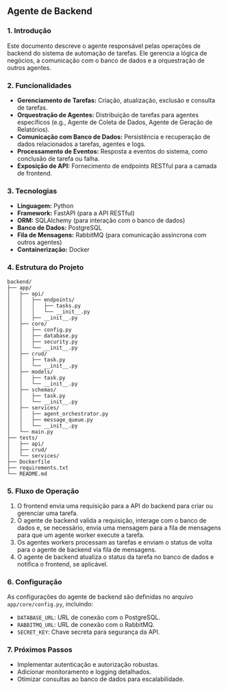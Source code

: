 ## Agente de Backend

### 1. Introdução

Este documento descreve o agente responsável pelas operações de backend do sistema de automação de tarefas. Ele gerencia a lógica de negócios, a comunicação com o banco de dados e a orquestração de outros agentes.

### 2. Funcionalidades

*   **Gerenciamento de Tarefas:** Criação, atualização, exclusão e consulta de tarefas.
*   **Orquestração de Agentes:** Distribuição de tarefas para agentes específicos (e.g., Agente de Coleta de Dados, Agente de Geração de Relatórios).
*   **Comunicação com Banco de Dados:** Persistência e recuperação de dados relacionados a tarefas, agentes e logs.
*   **Processamento de Eventos:** Resposta a eventos do sistema, como conclusão de tarefa ou falha.
*   **Exposição de API:** Fornecimento de endpoints RESTful para a camada de frontend.

### 3. Tecnologias

*   **Linguagem:** Python
*   **Framework:** FastAPI (para a API RESTful)
*   **ORM:** SQLAlchemy (para interação com o banco de dados)
*   **Banco de Dados:** PostgreSQL
*   **Fila de Mensagens:** RabbitMQ (para comunicação assíncrona com outros agentes)
*   **Containerização:** Docker

### 4. Estrutura do Projeto

```
backend/
├── app/
│   ├── api/
│   │   ├── endpoints/
│   │   │   ├── tasks.py
│   │   │   └── __init__.py
│   │   ├── __init__.py
│   ├── core/
│   │   ├── config.py
│   │   ├── database.py
│   │   ├── security.py
│   │   └── __init__.py
│   ├── crud/
│   │   ├── task.py
│   │   └── __init__.py
│   ├── models/
│   │   ├── task.py
│   │   └── __init__.py
│   ├── schemas/
│   │   ├── task.py
│   │   └── __init__.py
│   ├── services/
│   │   ├── agent_orchestrator.py
│   │   ├── message_queue.py
│   │   └── __init__.py
│   └── main.py
├── tests/
│   ├── api/
│   ├── crud/
│   └── services/
├── Dockerfile
├── requirements.txt
└── README.md
```

### 5. Fluxo de Operação

1.  O frontend envia uma requisição para a API do backend para criar ou gerenciar uma tarefa.
2.  O agente de backend valida a requisição, interage com o banco de dados e, se necessário, envia uma mensagem para a fila de mensagens para que um agente worker execute a tarefa.
3.  Os agentes workers processam as tarefas e enviam o status de volta para o agente de backend via fila de mensagens.
4.  O agente de backend atualiza o status da tarefa no banco de dados e notifica o frontend, se aplicável.

### 6. Configuração

As configurações do agente de backend são definidas no arquivo `app/core/config.py`, incluindo:

*   `DATABASE_URL`: URL de conexão com o PostgreSQL.
*   `RABBITMQ_URL`: URL de conexão com o RabbitMQ.
*   `SECRET_KEY`: Chave secreta para segurança da API.

### 7. Próximos Passos

*   Implementar autenticação e autorização robustas.
*   Adicionar monitoramento e logging detalhados.
*   Otimizar consultas ao banco de dados para escalabilidade.

